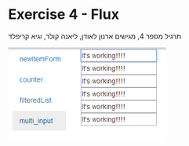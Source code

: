 # Exercise 4 - Flux
תרגיל מספר 4, מגישים ארנון לאודן, ליאנה קולר, וגיא קריפלד

<img src="Screenshot_1.png" />
